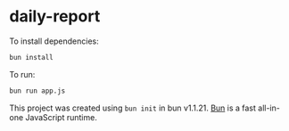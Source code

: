 # daily-report

To install dependencies:

```bash
bun install
```

To run:

```bash
bun run app.js
```

This project was created using `bun init` in bun v1.1.21. [Bun](https://bun.sh) is a fast all-in-one JavaScript runtime.
